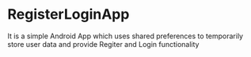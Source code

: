 # RegisterLoginApp

It is a simple Android App which uses shared preferences to temporarily store user data and provide Regiter and Login functionality
